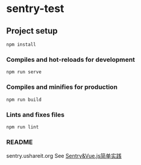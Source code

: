 # sentry-test

## Project setup
```
npm install
```

### Compiles and hot-reloads for development
```
npm run serve
```

### Compiles and minifies for production
```
npm run build
```

### Lints and fixes files
```
npm run lint
```

### README
sentry.ushareit.org
See [Sentry&Vue.js简单实践](https://www.notion.so/Sentry-Vue-js-5df535835e8342fd8df7bb9f712caa33)
